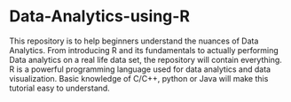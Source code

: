 # Data-Analytics-using-R
This repository is to help beginners understand the nuances of Data Analytics. 
From introducing R and its fundamentals to actually performing Data analytics on a real life data set, the repository will contain everything.
R is a powerful programming language used for data analytics and data visualization.
Basic knowledge of C/C++, python or Java will make this tutorial easy to understand.

